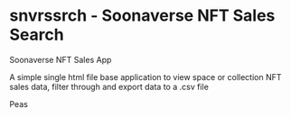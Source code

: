 # snvrssrch - Soonaverse NFT Sales Search

Soonaverse NFT Sales App

A simple single html file base application to view space or collection NFT sales data, filter through and export data to a .csv file 

Peas
